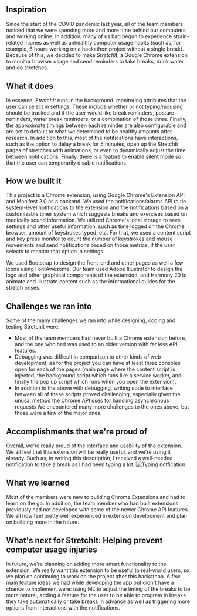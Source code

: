 ## Inspiration
Since the start of the COVID pandemic last year, all of the team members noticed that we were spending more and more time behind our computers and working online. In addition, many of us had begun to experience strain-related injuries as well as unhealthy computer usage habits (such as, for example, 6 hours working on a hackathon project without a single break). Because of this, we decided to make _StretchIt_, a Google Chrome extension to monitor browser usage and send reminders to take breaks, drink water and do stretches.

## What it does
In essence, _StretchIt_ runs in the background, monitoring attributes that the user can select in settings. These include whether or not typing/mousing should be tracked and if the user would like break reminders, posture reminders, water break reminders, or a combination of those three. Finally, the approximate timings between each reminder are also configurable and are set to default to what we determined to be healthy amounts after research. In addition to this, most of the notifications have interactions, such as the option to delay a break for 5 minutes, open up the StretchIt pages of stretches with animations, or even to dynamically adjust the time between notifications. Finally, there is a feature to enable silent mode so that the user can temporarily disable notifications.

## How we built it
This project is a Chrome extension, using Google Chrome's Extension API and Manifest 2.0 as a backend. We used the notifications/alarms API to tie system-level notifications to the extension and fire notifications based on a customizable timer system which suggests breaks and exercises based on medically sound information. We utilized Chrome's local storage to save settings and other useful information, such as time logged on the Chrome browser, amount of keystrokes typed, etc. For that, we used a content script and key press monitor to count the number of keystrokes and mouse movements and send notifications based on those metrics, if the user selects to monitor that option in settings.

We used Bootstrap to design the front-end and other pages as well a few icons using FontAwesome. Our team used Adobe Illustrator to design the logo and other graphical components of the extension, and Harmony 20 to animate and illustrate content such as the informational guides for the stretch poses.

## Challenges we ran into
Some of the many challenges we ran into while designing, coding and testing StretchIt were:
-  Most of the team members had never built a Chrome extension before, and the one who had was used to an older version with far less API features.
-  Debugging was difficult in comparison to other kinds of web development, as for the project you can have at least three consoles open for each of the pages (main page where the content script is injected, the background script which runs like a service worker, and finally the pop up script which runs when you open the extension).
-  In addition to the above with debugging, writing code to interface between all of these scripts proved challenging, especially given the unusal method the Chrome API uses for handling asynchronous requests
We encountered many more challenges to the ones above, but those were a few of the major ones.

## Accomplishments that we're proud of
Overall, we're really proud of the interface and usability of the extension. We all feel that this extension will be really useful, and we're using it already. Such as, in writing this description, I received a well-needed notification to take a break as I had been typing a lot.
![Typing notfication](https://i.imgur.com/0GcqxDD.png)

## What we learned
Most of the members were new to building Chrome Extensions and had to learn on the go. In addition, the team member who had built extensions previously had not developed with some of the newer Chrome API features. We all now feel pretty well experienced in extension development and plan on building more in the future.

## What's next for StretchIt: Helping prevent computer usage injuries
In future, we're planning on adding more smart functionality to the extension. We really want this extension to be useful to real-world users, so we plan on continuing to work on the project after this hackathon. A few main feature ideas we had while developing the app but didn't have a chance to implement were: using ML to adjust the timing of the breaks to be more natural, adding a feature for the user to be able to program in breaks they take automatically or take breaks in advance as well as triggering more options from interactions with the notifications.

